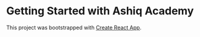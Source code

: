 # Getting Started with Ashiq Academy

This project was bootstrapped with [Create React App](https://github.com/facebook/create-react-app).

